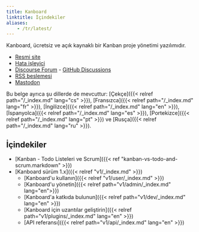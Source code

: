 ```yaml
---
title: Kanboard
linktitle: İçindekiler
aliases:
    - /tr/latest/
---
```


Kanboard, ücretsiz ve açık kaynaklı bir Kanban proje yönetimi yazılımıdır.

- [Resmi site](https://kanboard.org)
- [Hata işleyici](https://github.com/kanboard/kanboard/issues)
- [Discourse Forum](https://kanboard.discourse.group/) - [GitHub Discussions](https://github.com/orgs/kanboard/discussions)
- [RSS beslemesi](https://github.com/kanboard/kanboard/releases.atom)
- [Mastodon](https://mastodon.social/@kanboard)

Bu belge ayrıca şu dillerde de mevcuttur: [Çekçe]({{< relref path="/_index.md" lang="cs" >}}), [Fransızca]({{< relref path="/_index.md" lang="fr" >}}), [İngilizce]({{< relref path="/_index.md" lang="en" >}}), [İspanyolca]({{< relref path="/_index.md" lang="es" >}}), [Portekizce]({{< relref path="/_index.md" lang="pt" >}}) ve [Rusça]({{< relref path="/_index.md" lang="ru" >}}).

## İçindekiler

- [Kanban - Todo Listeleri ve Scrum]({{< ref "kanban-vs-todo-and-scrum.markdown" >}})
- [Kanboard sürüm 1.x]({{< relref "v1/_index.md" >}})
    - [Kanboard'u kullanın]({{< relref "v1/user/_index.md" >}})
    - [Kanboard'u yönetin]({{< relref path="v1/admin/_index.md" lang="en">}})
    - [Kanboard'a katkıda bulunun]({{< relref path="v1/dev/_index.md" lang="en" >}})
    - [Kanboard için uzantılar geliştirin]({{< relref path="v1/plugins/_index.md" lang="en" >}})
    - [API referansı]({{< relref path="v1/api/_index.md" lang="en" >}})
